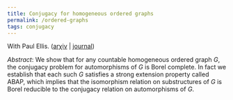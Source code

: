 ```yaml
---
title: Conjugacy for homogeneous ordered graphs
permalink: /ordered-graphs
tags: conjugacy
---
```


With Paul Ellis. ([ar&chi;iv](http://arxiv.org/abs/1804.04609) \| [journal](https://dx.doi.org/10.1007/s00153-018-0645-0))<!--more-->

*Abstract*: We show that for any countable homogeneous ordered graph $G$, the conjugacy problem for automorphisms of $G$ is Borel complete. In fact we establish that each such $G$ satisfies a strong extension property called ABAP, which implies that the isomorphism relation on substructures of $G$ is Borel reducible to the conjugacy relation on automorphisms of $G$.
